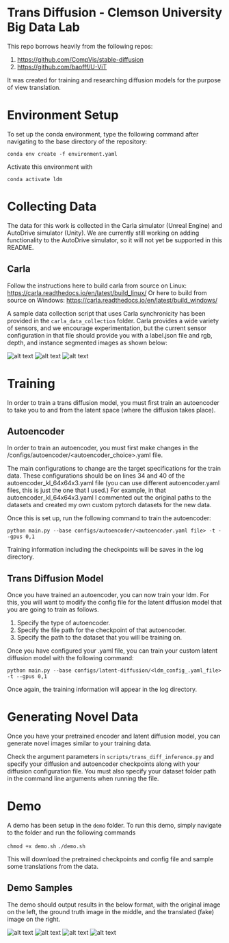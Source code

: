# Trans Diffusion - Clemson University Big Data Lab

This repo borrows heavily from the following repos:
1. https://github.com/CompVis/stable-diffusion
2. https://github.com/baofff/U-ViT

It was created for training and researching diffusion models for the purpose of view translation.

# Environment Setup
To set up the conda environment, type the following command after navigating to the base directory of the repository:

```conda env create -f environment.yaml```

Activate this environment with

```conda activate ldm```

# Collecting Data

The data for this work is collected in the Carla simulator (Unreal Engine) and AutoDrive simulator (Unity). We are currently still working on adding functionality to the AutoDrive simulator, so it will not yet be supported in this README.

## Carla
Follow the instructions here to build carla from source on Linux: https://carla.readthedocs.io/en/latest/build_linux/
Or here to build from source on Windows: https://carla.readthedocs.io/en/latest/build_windows/

A sample data collection script that uses Carla synchronicity has been provided in the `carla_data_collection` folder. Carla provides a wide variety of sensors, and we encourage experimentation, but the current sensor configuration in that file should provide you with a label.json file and rgb, depth, and instance segmented images as shown below:

![alt text](https://github.com/gbbyrd/DiffViewTrans/blob/main/demo/demo_1d_dataset/rgb_img_0000000.png.png?raw=true)
![alt text](https://github.com/gbbyrd/DiffViewTrans/blob/main/demo/demo_1d_dataset/depth_img_0000000.png.png?raw=true)
![alt text](https://github.com/gbbyrd/DiffViewTrans/blob/main/demo/demo_1d_dataset/instance_segmentation_img_0000000.png.png?raw=true)

# Training

In order to train a trans diffusion model, you must first train an autoencoder to take you to and from the latent space (where the diffusion takes place).

## Autoencoder
In order to train an autoencoder, you must first make changes in the /configs/autoencoder/<autoencoder_choice>.yaml file.

The main configurations to change are the target specifications for the train data. These configurations should be on lines 34 and 40 of the autoencoder_kl_64x64x3.yaml file (you can use different autoencoder.yaml files, this is just the one that I used.) For example, in that autoencoder_kl_64x64x3.yaml I commented out the original paths to the datasets and created my own custom pytorch datasets for the new data. 

Once this is set up, run the following command to train the autoencoder:

```python main.py --base configs/autoencoder/<autoencoder.yaml file> -t --gpus 0,1```

Training information including the checkpoints will be saves in the log directory.

## Trans Diffusion Model

Once you have trained an autoencoder, you can now train your ldm. For this, you will want to modify the config file for the latent diffusion model that you are going to train as follows.

1. Specify the type of autoencoder.
2. Specify the file path for the checkpoint of that autoencoder.
3. Specify the path to the dataset that you will be training on.

Once you have configured your .yaml file, you can train your custom latent diffusion model with the following command:

```python main.py --base configs/latent-diffusion/<ldm_config_.yaml_file> -t --gpus 0,1```

Once again, the training information will appear in the log directory.

# Generating Novel Data

Once you have your pretrained encoder and latent diffusion model, you can generate novel images similar to your training data.

Check the argument parameters in `scripts/trans_diff_inference.py` and specify your diffusion and autoencoder checkpoints along with your diffusion configuration file. You must also specify your dataset folder path in the command line arguments when running the file. 

# Demo

A demo has been setup in the `demo` folder. To run this demo, simply navigate to the folder and run the following commands

```chmod +x demo.sh```
```./demo.sh```

This will download the pretrained checkpoints and config file and sample some translations from the data.

## Demo Samples

The demo should output results in the below format, with the original image on the left, the ground truth image in the middle, and the translated (fake) image on the right.

![alt text](https://github.com/gbbyrd/DiffViewTrans/blob/main/demo/samples_ref/sample_0.png?raw=true)
![alt text](https://github.com/gbbyrd/DiffViewTrans/blob/main/demo/samples_ref/sample_1.png?raw=true)
![alt text](https://github.com/gbbyrd/DiffViewTrans/blob/main/demo/samples_ref/sample_2.png?raw=true)
![alt text](https://github.com/gbbyrd/DiffViewTrans/blob/main/demo/samples_ref/sample_3.png?raw=true)